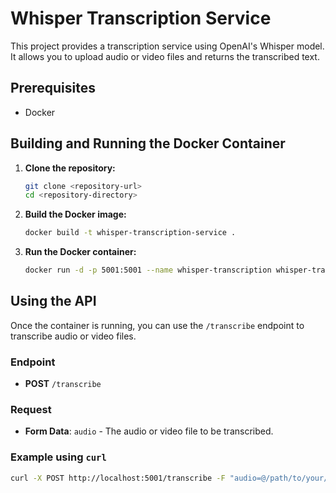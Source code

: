 # Whisper Transcription Service

This project provides a transcription service using OpenAI's Whisper model. It allows you to upload audio or video files and returns the transcribed text.

## Prerequisites

- Docker

## Building and Running the Docker Container

1. **Clone the repository:**
    ```sh
    git clone <repository-url>
    cd <repository-directory>
    ```

2. **Build the Docker image:**
    ```sh
    docker build -t whisper-transcription-service .
    ```

3. **Run the Docker container:**
    ```sh
    docker run -d -p 5001:5001 --name whisper-transcription whisper-transcription-service
    ```

## Using the API

Once the container is running, you can use the `/transcribe` endpoint to transcribe audio or video files.

### Endpoint

- **POST** `/transcribe`

### Request

- **Form Data**: `audio` - The audio or video file to be transcribed.

### Example using `curl`

```sh
curl -X POST http://localhost:5001/transcribe -F "audio=@/path/to/your/file.mp3"